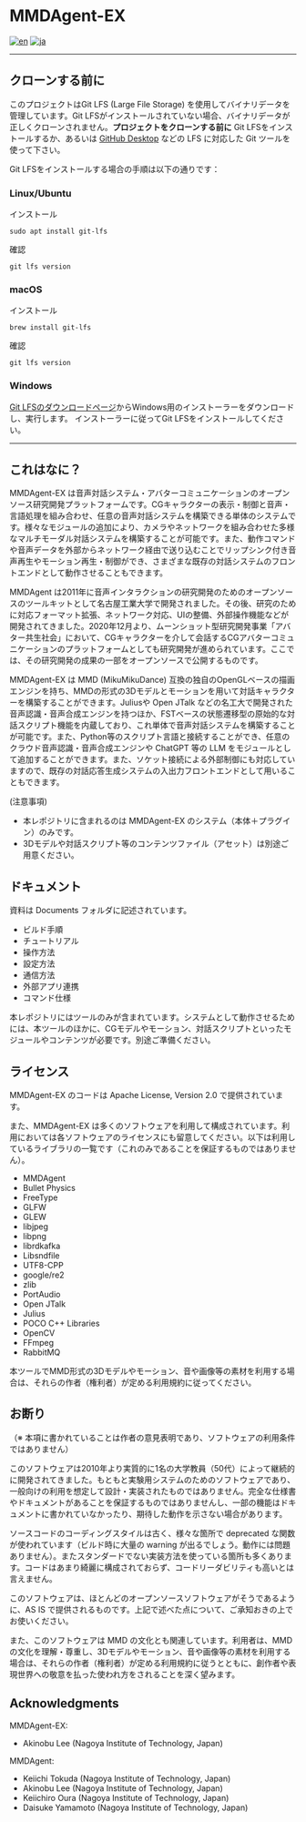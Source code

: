# MMDAgent-EX

[![en](https://img.shields.io/badge/lang-en-red.svg)](README.md)
[![ja](https://img.shields.io/badge/lang-ja-blue.svg)](README.ja.md)

---

## クローンする前に

このプロジェクトはGit LFS (Large File Storage) を使用してバイナリデータを管理しています。Git LFSがインストールされていない場合、バイナリデータが正しくクローンされません。**プロジェクトをクローンする前に** Git LFSをインストールするか、あるいは [GitHub Desktop](https://desktop.github.com/) などの LFS に対応した Git ツールを使って下さい。

Git LFSをインストールする場合の手順は以下の通りです：

### Linux/Ubuntu

インストール

```shell
sudo apt install git-lfs
```

確認

```shell
git lfs version
```

### macOS

インストール

```shell
brew install git-lfs
```

確認

```shell
git lfs version
```

### Windows

[Git LFSのダウンロードページ](https://git-lfs.com/)からWindows用のインストーラーをダウンロードし、実行します。
インストーラーに従ってGit LFSをインストールしてください。

---

## これはなに？

MMDAgent-EX は音声対話システム・アバターコミュニケーションのオープンソース研究開発プラットフォームです。CGキャラクターの表示・制御と音声・言語処理を組み合わせ、任意の音声対話システムを構築できる単体のシステムです。様々なモジュールの追加により、カメラやネットワークを組み合わせた多様なマルチモーダル対話システムを構築することが可能です。また、動作コマンドや音声データを外部からネットワーク経由で送り込むことでリップシンク付き音声再生やモーション再生・制御ができ、さまざまな既存の対話システムのフロントエンドとして動作させることもできます。

MMDAgent は2011年に音声インタラクションの研究開発のためのオープンソースのツールキットとして名古屋工業大学で開発されました。その後、研究のために対応フォーマット拡張、ネットワーク対応、UIの整備、外部操作機能などが開発されてきました。2020年12月より、ムーンショット型研究開発事業「アバター共生社会」において、CGキャラクターを介して会話するCGアバターコミュニケーションのプラットフォームとしても研究開発が進められています。ここでは、その研究開発の成果の一部をオープンソースで公開するものです。

MMDAgent-EX は MMD (MikuMikuDance) 互換の独自のOpenGLベースの描画エンジンを持ち、MMDの形式の3Dモデルとモーションを用いて対話キャラクターを構築することができます。Juliusや Open JTalk などの名工大で開発された音声認識・音声合成エンジンを持つほか、FSTベースの状態遷移型の原始的な対話スクリプト機能を内蔵しており、これ単体で音声対話システムを構築することが可能です。また、Python等のスクリプト言語と接続することができ、任意のクラウド音声認識・音声合成エンジンや ChatGPT 等の LLM をモジュールとして追加することができます。また、ソケット接続による外部制御にも対応していますので、既存の対話応答生成システムの入出力フロントエンドとして用いることもできます。

(注意事項)

- 本レポジトリに含まれるのは MMDAgent-EX のシステム（本体＋プラグイン）のみです。
- 3Dモデルや対話スクリプト等のコンテンツファイル（アセット）は別途ご用意ください。

## ドキュメント

資料は Documents フォルダに記述されています。

- ビルド手順
- チュートリアル
- 操作方法
- 設定方法
- 通信方法
- 外部アプリ連携
- コマンド仕様

本レポジトリにはツールのみが含まれています。システムとして動作させるためには、本ツールのほかに、CGモデルやモーション、対話スクリプトといったモジュールやコンテンツが必要です。別途ご準備ください。

## ライセンス

MMDAgent-EX のコードは Apache License, Version 2.0 で提供されています。

また、MMDAgent-EX は多くのソフトウェアを利用して構成されています。利用においては各ソフトウェアのライセンスにも留意してください。以下は利用しているライブラリの一覧です（これのみであることを保証するものではありません）。

- MMDAgent
- Bullet Physics
- FreeType
- GLFW
- GLEW
- libjpeg
- libpng
- librdkafka
- Libsndfile
- UTF8-CPP
- google/re2
- zlib
- PortAudio
- Open JTalk
- Julius
- POCO C++ Libraries
- OpenCV
- FFmpeg
- RabbitMQ

本ツールでMMD形式の3Dモデルやモーション、音や画像等の素材を利用する場合は、それらの作者（権利者）が定める利用規約に従ってください。

## お断り

（※ 本項に書かれていることは作者の意見表明であり、ソフトウェアの利用条件ではありません）

このソフトウェアは2010年より実質的に1名の大学教員（50代）によって継続的に開発されてきました。もともと実験用システムのためのソフトウェアであり、一般向けの利用を想定して設計・実装されたものではありません。完全な仕様書やドキュメントがあることを保証するものではありませんし、一部の機能はドキュメントに書かれていなかったり、期待した動作を示さない場合があります。

ソースコードのコーディングスタイルは古く、様々な箇所で deprecated な関数が使われています（ビルド時に大量の warning が出るでしょう。動作には問題ありません）。またスタンダードでない実装方法を使っている箇所も多くあります。コードはあまり綺麗に構成されておらず、コードリーダビリティも高いとは言えません。

このソフトウェアは、ほとんどのオープンソースソフトウェアがそうであるように、AS IS で提供されるものです。上記で述べた点について、ご承知おきの上でお使いください。

また、このソフトウェアは MMD の文化とも関連しています。利用者は、MMDの文化を理解・尊重し、3Dモデルやモーション、音や画像等の素材を利用する場合は、それらの作者（権利者）が定める利用規約に従うとともに、創作者や表現世界への敬意を払った使われ方をされることを深く望みます。

## Acknowledgments

MMDAgent-EX:

- Akinobu Lee (Nagoya Institute of Technology, Japan)

MMDAgent:

- Keiichi Tokuda (Nagoya Institute of Technology, Japan)
- Akinobu Lee (Nagoya Institute of Technology, Japan)
- Keiichiro Oura (Nagoya Institute of Technology, Japan)
- Daisuke Yamamoto (Nagoya Institute of Technology, Japan)
